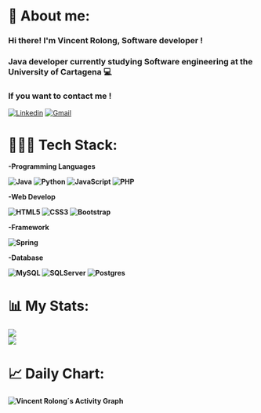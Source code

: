 # 👋 About me:
### Hi there! I'm Vincent Rolong, Software developer !
### Java developer currently studying Software engineering at the University of Cartagena 💻
### If you want to contact me !
[![Linkedin](https://img.shields.io/badge/-|LinkedIn|-blue?style=flat&logo=Linkedin&logoColor=white)](https://www.linkedin.com/in/vincent-rolong-marquez-422427267/)
[![Gmail](https://img.shields.io/badge/-|Gmail|-c14438?style=flat&logo=Gmail&logoColor=white)](mailto:vincent.rolong.develop@gmail.com)

# 👨🏼‍💻 Tech Stack:

<b>
-Programming Languages


![Java](https://img.shields.io/badge/java-%23ED8B00.svg?style=for-the-badge&logo=openjdk&logoColor=white)
![Python](https://img.shields.io/badge/python-3670A0?style=for-the-badge&logo=python&logoColor=white)
![JavaScript](https://img.shields.io/badge/javascript-%23323330.svg?style=for-the-badge&logo=javascript&logoColor=%23F7DF1E)
![PHP](https://img.shields.io/badge/php-%23777BB4.svg?style=for-the-badge&logo=php&logoColor=white)

</b>

<b>
-Web Develop
 
 
![HTML5](https://img.shields.io/badge/html5-%23E34F26.svg?style=for-the-badge&logo=html5&logoColor=white)
![CSS3](https://img.shields.io/badge/css3-%231572B6.svg?style=for-the-badge&logo=css3&logoColor=white)
![Bootstrap](https://img.shields.io/badge/bootstrap-%23563D7C.svg?style=for-the-badge&logo=bootstrap&logoColor=white)
</b>

<b>
-Framework
 
 
![Spring](https://img.shields.io/badge/spring-%236DB33F.svg?style=for-the-badge&logo=spring&logoColor=white)
</b>

<b>
-Database
 
 
![MySQL](https://img.shields.io/badge/mysql-%2300f.svg?style=for-the-badge&logo=mysql&logoColor=white)
![SQLServer](https://img.shields.io/badge/SQL%20Server-CC2927?style=for-the-badge&logo=sql%20server&logoColor=white)
![Postgres](https://img.shields.io/badge/postgres-%23316192.svg?style=for-the-badge&logo=postgresql&logoColor=white)
</br>

# 📊 My Stats:
![](https://github-readme-streak-stats.herokuapp.com/?user=VincentRolongDevelop&&theme=blueberry)<br/>
![](https://github-readme-stats.vercel.app/api/top-langs/?username=VincentRolongDevelop&&theme=blueberry&include_all_commits=false&count_private=false&layout=compact)<br/>

# 📈 Daily Chart:
<img alt="Vincent Rolong´s Activity Graph" src="https://github-readme-activity-graph.cyclic.app/graph/?username=VincentRolongDevelop&bg_color=1a1b27&color=628fdb&line=07f1d7&point=FFFFFF&hide_border=true" /></a>


<!--
**VincentRolongDevelop/VincentRolongDevelop** is a ✨ _special_ ✨ repository because its `README.md` (this file) appears on your GitHub profile.

Here are some ideas to get you started:

- 🔭 I’m currently working on ...
- 🌱 I’m currently learning ...
- 👯 I’m looking to collaborate on ...
- 🤔 I’m looking for help with ...
- 💬 Ask me about ...
- 📫 How to reach me: ...
- 😄 Pronouns: ...
- ⚡ Fun fact: ...
-->
